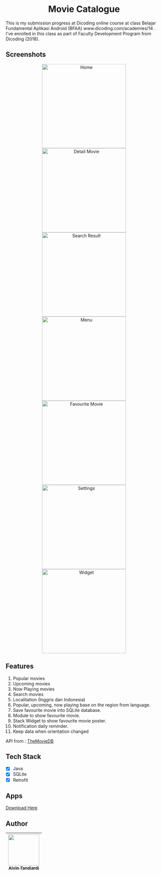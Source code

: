 <h1 align="center">
Movie Catalogue
</h1>
This is my submission progress at Dicoding online course at class Belajar Fundamental Aplikasi Android (BFAA) www.dicoding.com/academies/14 . I've enrolled in this class as part of Faculty Development Program from Dicoding (2018).

## Screenshots

<p align="center">
  <img src="screenshots/1.png" width="270" alt="Home">
  <img src="screenshots/2.png" width="270" alt="Detail Movie">
  <img src="screenshots/3.png" width="270" alt="Search Result">
  <img src="screenshots/4.png" width="270" alt="Menu">
  <img src="screenshots/5.png" width="270" alt="Favourite Movie">
  <img src="screenshots/6.png" width="270" alt="Settings">
  <img src="screenshots/7.png" width="270" alt="Widget">
</p>

## Features

1. Popular movies 
2. Upcoming movies
3. Now Playing movies
4. Search movies
5. Localitation (Inggris dan Indonesia)
6. Popular, upcoming, now playing base on the region from language.
7. Save favourite movie into SQLite database.
8. Module to show favourite movie.
9. Stack Widget to show favourite movie poster.
10. Notification daily reminder.
12. Keep data when orientation changed

API from : <a href="https://www.themoviedb.org/" title="TheMovieDB">TheMovieDB</a>

## Tech Stack
- [x] Java
- [x] SQLite
- [x] Retrofit

## Apps
<a href="https://drive.google.com/drive/folders/1GqkpqDCZLvTjL6sLMnKmlbM6qULiNTE5?usp=sharing" title="Movie Catalogue Apps">Download Here</a>

## Author
| [<img src="https://avatars1.githubusercontent.com/u/32356015?v=3" width="100px;"/><br /><sub><b>Alvin Tandiardi</b></sub>](https://github.com/alvintan05)<br /> |
| :-----------------------------------------------------------------------------------------------------------------------------------------------------------------: |
